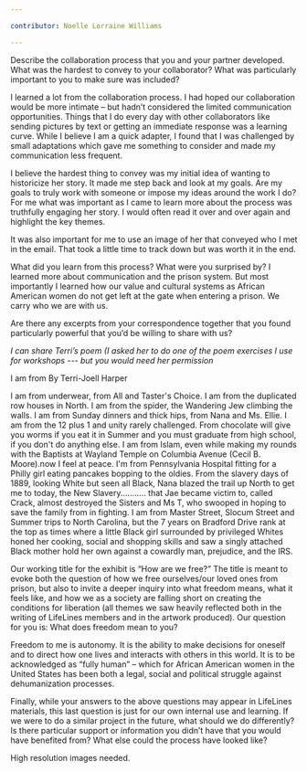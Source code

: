```yaml
---

contributor: Noelle Lorraine Williams

---
```


Describe the collaboration process that you and your partner developed. What was the hardest to convey to your collaborator? What was particularly important to you to make sure was included?

I learned a lot from the collaboration process.  I had hoped our collaboration would be more intimate – but hadn’t considered the limited communication opportunities.  Things that I do every day with other collaborators like sending pictures by text or getting an immediate response was a learning curve.  While I believe I am a quick adapter, I found that I was challenged by small adaptations which gave me something to consider and made my communication less frequent.

I believe the hardest thing to convey was my initial idea of wanting to historicize her story.  It made me step back and look at my goals.  Are my goals to truly work with someone or impose my ideas around the work I do? 
For me what was important as I came to learn more about the process was truthfully engaging her story.  I would often read it over and over again and highlight the key themes.

It was also important for me to use an image of her that conveyed who I met in the email.  That took a little time to track down but was worth it in the end.
 
What did you learn from this process? What were you surprised by?
I learned more about communication and the prison system.  But most importantly I learned how our value and cultural systems as African American women do not get left at the gate when entering a prison.  We carry who we are with us.
 
Are there any excerpts from your correspondence together that you found particularly powerful that you’d be willing to share with us?

*I can share Terri’s poem (I asked her to do one of the poem exercises I use for workshops --- but you would need her permission*

I am from
By Terri-Joell Harper

I am from underwear, from All and Taster's Choice.
I am from the duplicated row houses in North.
I am from the spider, the Wandering Jew climbing the walls.
I am from Sunday dinners and thick hips, from Nana and Ms. Ellie.
I am from the 12 plus 1 and unity rarely challenged.
From chocolate will give you worms if you eat it in Summer and you must graduate from high school, if you don't do anything else.
I am from Islam, even while making my rounds with the Baptists at Wayland Temple on Columbia Avenue (Cecil B. Moore).now I feel at peace. I'm from Pennsylvania Hospital fitting for a Philly girl eating pancakes bopping to the oldies. From the slavery days of 1889, looking White but seen all Black, Nana blazed the trail up North to get me to today, the New Slavery...........
that Jae became victim to, called Crack, almost destroyed the Sisters and Ms T, who swooped in hoping to save the family from in fighting.
I am from Master Street, Slocum Street and Summer trips to North Carolina, but the 7 years on Bradford Drive rank at the top as times where a little Black girl surrounded by privileged Whites honed her cooking, social and shopping skills and saw a singly attached Black mother hold her own against a cowardly man, prejudice, and the IRS.
 
Our working title for the exhibit is “How are we free?” The title is meant to evoke both the question of how we free ourselves/our loved ones from prison, but also to invite a deeper inquiry into what freedom means, what it feels like, and how we as a society are falling short on creating the conditions for liberation (all themes we saw heavily reflected both in the writing of LifeLines members and in the artwork produced). Our question for you is: What does freedom mean to you?

Freedom to me is autonomy.  It is the ability to make decisions for oneself and to direct how one lives and interacts with others in this world.  It is to be acknowledged as “fully human” – which for African American women in the United States has been both a legal, social and political struggle against dehumanization processes.
 
Finally, while your answers to the above questions may appear in LifeLines materials, this last question is just for our own internal use and learning. If we were to do a similar project in the future, what should we do differently? Is there particular support or information you didn’t have that you would have benefited from? What else could the process have looked like?
 
High resolution images needed.

